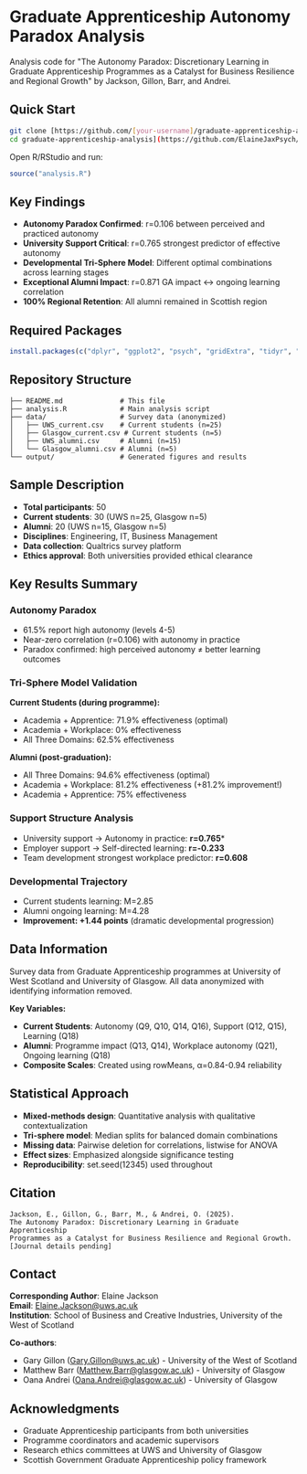 # Graduate Apprenticeship Autonomy Paradox Analysis

Analysis code for "The Autonomy Paradox: Discretionary Learning in Graduate Apprenticeship Programmes as a Catalyst for Business Resilience and Regional Growth" by Jackson, Gillon, Barr, and Andrei.

## Quick Start

```bash
git clone [https://github.com/[your-username]/graduate-apprenticeship-analysis.git
cd graduate-apprenticeship-analysis](https://github.com/ElaineJaxPsych/GraduateApprenticeship-AutonomyParadox-Data/new/Main-Repository?filename=README.md)
```

Open R/RStudio and run:
```r
source("analysis.R")
```

## Key Findings

- **Autonomy Paradox Confirmed**: r=0.106 between perceived and practiced autonomy
- **University Support Critical**: r=0.765 strongest predictor of effective autonomy  
- **Developmental Tri-Sphere Model**: Different optimal combinations across learning stages
- **Exceptional Alumni Impact**: r=0.871 GA impact ↔ ongoing learning correlation
- **100% Regional Retention**: All alumni remained in Scottish region

## Required Packages

```r
install.packages(c("dplyr", "ggplot2", "psych", "gridExtra", "tidyr", "scales"))
```

## Repository Structure

```
├── README.md              # This file
├── analysis.R             # Main analysis script  
├── data/                  # Survey data (anonymized)
│   ├── UWS_current.csv    # Current students (n=25)
│   ├── Glasgow_current.csv # Current students (n=5)  
│   ├── UWS_alumni.csv     # Alumni (n=15)
│   └── Glasgow_alumni.csv # Alumni (n=5)
└── output/                # Generated figures and results
```

## Sample Description

- **Total participants**: 50
- **Current students**: 30 (UWS n=25, Glasgow n=5)
- **Alumni**: 20 (UWS n=15, Glasgow n=5)
- **Disciplines**: Engineering, IT, Business Management
- **Data collection**: Qualtrics survey platform
- **Ethics approval**: Both universities provided ethical clearance

## Key Results Summary

### Autonomy Paradox
- 61.5% report high autonomy (levels 4-5)
- Near-zero correlation (r=0.106) with autonomy in practice
- Paradox confirmed: high perceived autonomy ≠ better learning outcomes

### Tri-Sphere Model Validation
**Current Students (during programme):**
- Academia + Apprentice: 71.9% effectiveness (optimal)
- Academia + Workplace: 0% effectiveness  
- All Three Domains: 62.5% effectiveness

**Alumni (post-graduation):**
- All Three Domains: 94.6% effectiveness (optimal)
- Academia + Workplace: 81.2% effectiveness (+81.2% improvement!)
- Academia + Apprentice: 75% effectiveness

### Support Structure Analysis
- University support → Autonomy in practice: **r=0.765***
- Employer support → Self-directed learning: **r=-0.233**
- Team development strongest workplace predictor: **r=0.608**

### Developmental Trajectory
- Current students learning: M=2.85
- Alumni ongoing learning: M=4.28  
- **Improvement: +1.44 points** (dramatic developmental progression)

## Data Information

Survey data from Graduate Apprenticeship programmes at University of West Scotland and University of Glasgow. All data anonymized with identifying information removed.

**Key Variables:**
- **Current Students**: Autonomy (Q9, Q10, Q14, Q16), Support (Q12, Q15), Learning (Q18)
- **Alumni**: Programme impact (Q13, Q14), Workplace autonomy (Q21), Ongoing learning (Q18)
- **Composite Scales**: Created using rowMeans, α=0.84-0.94 reliability

## Statistical Approach

- **Mixed-methods design**: Quantitative analysis with qualitative contextualization
- **Tri-sphere model**: Median splits for balanced domain combinations
- **Missing data**: Pairwise deletion for correlations, listwise for ANOVA
- **Effect sizes**: Emphasized alongside significance testing
- **Reproducibility**: set.seed(12345) used throughout

## Citation

```
Jackson, E., Gillon, G., Barr, M., & Andrei, O. (2025). 
The Autonomy Paradox: Discretionary Learning in Graduate Apprenticeship 
Programmes as a Catalyst for Business Resilience and Regional Growth. 
[Journal details pending]
```

## Contact

**Corresponding Author**: Elaine Jackson  
**Email**: Elaine.Jackson@uws.ac.uk  
**Institution**: School of Business and Creative Industries, University of the West of Scotland

**Co-authors**:
- Gary Gillon (Gary.Gillon@uws.ac.uk) - University of the West of Scotland
- Matthew Barr (Matthew.Barr@glasgow.ac.uk) - University of Glasgow  
- Oana Andrei (Oana.Andrei@glasgow.ac.uk) - University of Glasgow

## Acknowledgments

- Graduate Apprenticeship participants from both universities
- Programme coordinators and academic supervisors
- Research ethics committees at UWS and University of Glasgow
- Scottish Government Graduate Apprenticeship policy framework
